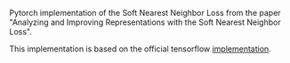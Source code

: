 Pytorch implementation of the Soft Nearest Neighbor Loss from the paper "Analyzing and Improving Representations with the Soft Nearest Neighbor Loss".

This implementation is based on the official tensorflow [implementation](https://github.com/abhisharsinha/similarity/blob/master/tensorflow_similarity/losses/softnn_loss.py).